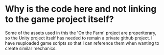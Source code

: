 # Why is the code here and not linking to the game project itself?

Some of the assets used in this the 'On the Farm' project are properiterary, so the Unity project itself has needed to remain a private github project. I have reuploaded game scripts so that I can reference them when wanting to create similar mechanics.
